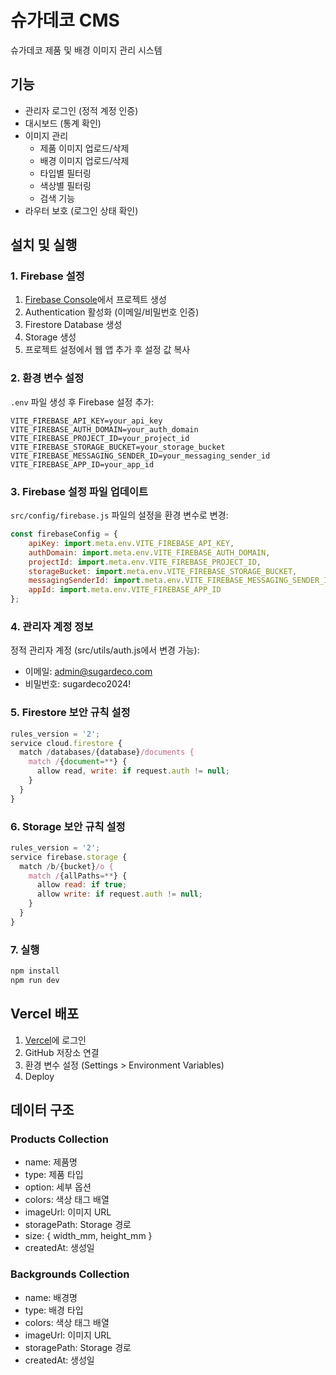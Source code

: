 # 슈가데코 CMS

슈가데코 제품 및 배경 이미지 관리 시스템

## 기능

- 관리자 로그인 (정적 계정 인증)
- 대시보드 (통계 확인)
- 이미지 관리
  - 제품 이미지 업로드/삭제
  - 배경 이미지 업로드/삭제
  - 타입별 필터링
  - 색상별 필터링
  - 검색 기능
- 라우터 보호 (로그인 상태 확인)

## 설치 및 실행

### 1. Firebase 설정

1. [Firebase Console](https://console.firebase.google.com)에서 프로젝트 생성
2. Authentication 활성화 (이메일/비밀번호 인증)
3. Firestore Database 생성
4. Storage 생성
5. 프로젝트 설정에서 웹 앱 추가 후 설정 값 복사

### 2. 환경 변수 설정

`.env` 파일 생성 후 Firebase 설정 추가:

```env
VITE_FIREBASE_API_KEY=your_api_key
VITE_FIREBASE_AUTH_DOMAIN=your_auth_domain
VITE_FIREBASE_PROJECT_ID=your_project_id
VITE_FIREBASE_STORAGE_BUCKET=your_storage_bucket
VITE_FIREBASE_MESSAGING_SENDER_ID=your_messaging_sender_id
VITE_FIREBASE_APP_ID=your_app_id
```

### 3. Firebase 설정 파일 업데이트

`src/config/firebase.js` 파일의 설정을 환경 변수로 변경:

```javascript
const firebaseConfig = {
    apiKey: import.meta.env.VITE_FIREBASE_API_KEY,
    authDomain: import.meta.env.VITE_FIREBASE_AUTH_DOMAIN,
    projectId: import.meta.env.VITE_FIREBASE_PROJECT_ID,
    storageBucket: import.meta.env.VITE_FIREBASE_STORAGE_BUCKET,
    messagingSenderId: import.meta.env.VITE_FIREBASE_MESSAGING_SENDER_ID,
    appId: import.meta.env.VITE_FIREBASE_APP_ID
};
```

### 4. 관리자 계정 정보

정적 관리자 계정 (src/utils/auth.js에서 변경 가능):
- 이메일: admin@sugardeco.com
- 비밀번호: sugardeco2024!

### 5. Firestore 보안 규칙 설정

```javascript
rules_version = '2';
service cloud.firestore {
  match /databases/{database}/documents {
    match /{document=**} {
      allow read, write: if request.auth != null;
    }
  }
}
```

### 6. Storage 보안 규칙 설정

```javascript
rules_version = '2';
service firebase.storage {
  match /b/{bucket}/o {
    match /{allPaths=**} {
      allow read: if true;
      allow write: if request.auth != null;
    }
  }
}
```

### 7. 실행

```bash
npm install
npm run dev
```

## Vercel 배포

1. [Vercel](https://vercel.com)에 로그인
2. GitHub 저장소 연결
3. 환경 변수 설정 (Settings > Environment Variables)
4. Deploy

## 데이터 구조

### Products Collection
- name: 제품명
- type: 제품 타입
- option: 세부 옵션
- colors: 색상 태그 배열
- imageUrl: 이미지 URL
- storagePath: Storage 경로
- size: { width_mm, height_mm }
- createdAt: 생성일

### Backgrounds Collection
- name: 배경명
- type: 배경 타입
- colors: 색상 태그 배열
- imageUrl: 이미지 URL
- storagePath: Storage 경로
- createdAt: 생성일